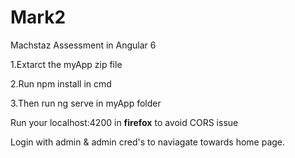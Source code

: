# Mark2
Machstaz Assessment in Angular 6
<p>1.Extarct the myApp zip file</p>
<p>2.Run npm install in cmd</p>
<p>3.Then run ng serve in myApp folder </p>
<p>Run your localhost:4200 in <b>firefox</b> to avoid CORS issue</p>
<p>Login with admin & admin cred's to naviagate towards home page.</p>
